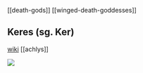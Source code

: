[[death-gods]]
[[winged-death-goddesses]]

## Keres (sg. Ker)
[wiki](https://en.wikipedia.org/wiki/Keres)
[[achlys]]


![](pics/90864.jpeg)